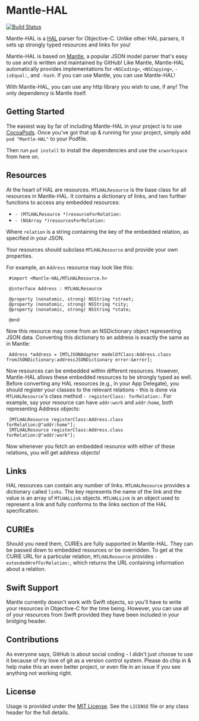 Mantle-HAL
==========

[![Build Status](https://travis-ci.org/simonrice/Mantle-HAL.png)](https://travis-ci.org/simonrice/Mantle-HAL) 

Mantle-HAL is a [HAL](http://stateless.co/hal_specification.html) parser for Objective-C.  Unlike other HAL parsers, it sets up strongly typed resources and links for you!

Mantle-HAL is based on [Mantle](https://github.com/Mantle/Mantle), a popular JSON model parser that's easy to use and is written and maintained by GitHub!  Like Mantle, Mantle-HAL automatically provides implementations for `<NSCoding>`, `<NSCopying>`, `-isEqual:`, and `-hash`.  If you can use Mantle, you can use Mantle-HAL!

With Mantle-HAL, you can use any http library you wish to use, if any!  The only dependency is Mantle itself.

Getting Started
---------------

The easiest way by far of including Mantle-HAL in your project is to use [CocoaPods](http://cocoapods.org).  Once you've got that up & running for your project, simply add `pod "Mantle-HAL"` to your Podfile.

Then run `pod install` to install the dependencies and use the `xcworkspace` from here on.

Resources
---------

At the heart of HAL are resources.  `MTLHALResource` is the base class for all resources in Mantle-HAL.  It contains a dictionary of links, and two further functions to access any embedded resources:

* `- (MTLHALResource *)resourceForRelation:`
* `- (NSArray *)resourcesForRelation:`

Where `relation` is a string containing the key of the embedded relation, as specified in your JSON.

Your resources should subclass `MTLHALResource` and provide your own properties.  

For example, an `Address` resource may look like this:

```
 #import <Mantle-HAL/MTLHALResource.h>

 @interface Address : MTLHALResource

 @property (nonatomic, strong) NSString *street;
 @property (nonatomic, strong) NSString *city;
 @property (nonatomic, strong) NSString *state;
 
 @end
```

Now this resource may come from an NSDictionary object representing JSON data.  Converting this dictionary to an address is exactly the same as in Mantle:

```
 Address *address = [MTLJSONAdapter modelOfClass:Address.class fromJSONDictionary:addressJSONDictionary error:&error];
```

Now resources can be embedded within different resources.  However, Mantle-HAL allows these embedded resources to be strongly typed as well.  Before converting any HAL resources (e.g., in your App Delegate), you should register your classes to the relevant relations - this is done via `MTLHALResource`'s class method `- registerClass: forRelation:`.  For example, say your resource can have `addr:work` and `addr:home`, both representing Address objects:

```
 [MTLHALResource registerClass:Address.class forRelation:@"addr:home"];
 [MTLHALResource registerClass:Address.class forRelation:@"addr:work"];
```

Now whenever you fetch an embedded resource with either of these relations, you will get address objects!

Links
-----

HAL resources can contain any number of links.  `MTLHALResource` provides a dictionary called `links`.  The key represents the name of the link and the value is an array of `MTLHALLink` objects.  `MTLHALLink` is an object used to represent a link and fully conforms to the links section of the HAL specification.

CURIEs
------

Should you need them, CURIEs are fully supported in Mantle-HAL.  They can be passed down to embedded resources or be overridden.  To get at the CURIE URL for a particular relation, `MTLHALResource` provides `- extendedHrefForRelation:`, which returns the URL containing information about a relation.

Swift Support
-------------

Mantle currently doesn't work with Swift objects, so you'll have to write your resources in Objective-C for the time being.  However, you can use all of your resources from Swift provided they have been included in your bridging header.

Contributions
-------------

As everyone says, GitHub is about social coding - I didn't just choose to use it because of my love of git as a version control system.  Please do chip in & help make this an even better project, or even file in an issue if you see anything not working right.

License
-------

Usage is provided under the [MIT License](http://opensource.org/licenses/mit-license.php).  See the `LICENSE` file or any class header for the full details.

